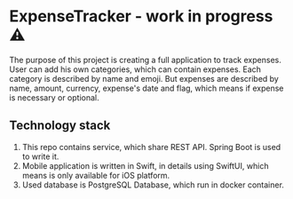 # ExpenseTracker - work in progress ⚠️

The purpose of this project is creating a full application to track expenses. User can add his own categories, which can contain expenses. Each category is described by name and emoji. But expenses are described by name, amount, currency, expense's date and flag, which means if expense is necessary or optional.

## Technology stack
1. This repo contains service, which share REST API. Spring Boot is used to write it.
2. Mobile application is written in Swift, in details using SwiftUI, which means is only available for iOS platform.
3. Used database is PostgreSQL Database, which run in docker container.

